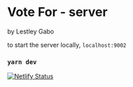 # Vote For - server

by Lestley Gabo

to start the server locally, `localhost:9002`

### `yarn dev`

[![Netlify Status](https://api.netlify.com/api/v1/badges/d9179e3b-9b3b-4b56-ba53-07c798df0893/deploy-status)](https://app.netlify.com/sites/amazing-pike-b7cce3/deploys)
